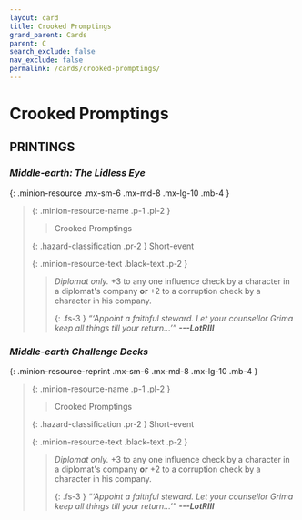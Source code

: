 ```yaml
---
layout: card
title: Crooked Promptings
grand_parent: Cards
parent: C
search_exclude: false
nav_exclude: false
permalink: /cards/crooked-promptings/
---
```


# Crooked Promptings


## PRINTINGS


### _Middle-earth: The Lidless Eye_

{: .minion-resource .mx-sm-6 .mx-md-8 .mx-lg-10 .mb-4 }
> {: .minion-resource-name .p-1 .pl-2 }
> > <div class="hazard-mp"></div>
> > <div class="card-name">Crooked Promptings</div>
>
> {: .hazard-classification .pr-2 }
> Short-event
>
> {: .minion-resource-text .black-text .p-2 }
> > _Diplomat only._ +3 to any one influence check by a character in a diplomat's company **or** +2 to a corruption check by a character in his company.   
> > 
> > {: .fs-3 } 
> > _“‘Appoint a faithful steward. Let your counsellor Grima keep all things till your return...’”_ ***---&#65279;LotRIII*** 
> 

### _Middle-earth Challenge Decks_

{: .minion-resource-reprint .mx-sm-6 .mx-md-8 .mx-lg-10 .mb-4 }
> {: .minion-resource-name .p-1 .pl-2 }
> > <div class="hazard-mp"></div>
> > <div class="card-name">Crooked Promptings</div>
>
> {: .hazard-classification .pr-2 }
> Short-event
>
> {: .minion-resource-text .black-text .p-2 }
> > _Diplomat only._ +3 to any one influence check by a character in a diplomat's company **or** +2 to a corruption check by a character in his company.   
> > 
> > {: .fs-3 } 
> > _“‘Appoint a faithful steward. Let your counsellor Grima keep all things till your return...’”_ ***---&#65279;LotRIII*** 
> 
